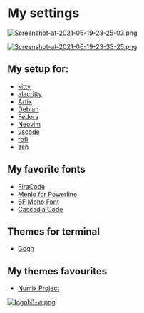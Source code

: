 # My settings

[![Screenshot-at-2021-06-19-23-25-03.png](https://i.postimg.cc/kXh75TQx/Screenshot-at-2021-06-19-23-25-03.png)](https://postimg.cc/w7JCfcbv)

[![Screenshot-at-2021-06-19-23-33-25.png](https://i.postimg.cc/N0BCvcKb/Screenshot-at-2021-06-19-23-33-25.png)](https://postimg.cc/5XKS8DqF)
## My setup for: 
* [kitty](https://github.com/kovidgoyal/kitty) 
* [alacritty](https://github.com/alacritty/alacritty) 
* [Artix](https://artixlinux.org/)
* [Debian](https://www.debian.org/)
* [Fedora](https://getfedora.org/)
* [Neovim](https://neovim.io/)
* [vscode](https://code.visualstudio.com/)
* [rofi](https://github.com/davatorium/rofi)
* [zsh](https://ohmyz.sh/)

## My favorite fonts
* [FiraCode](https://github.com/tonsky/FiraCode)
* [Menlo for Powerline](https://github.com/abertsch/Menlo-for-Powerline.git)
* [SF Mono Font](https://github.com/supercomputra/SF-Mono-Font.git)
* [Cascadia Code](https://github.com/microsoft/cascadia-code)

## Themes for terminal
* [Gogh](https://github.com/Mayccoll/Gogh.git)

## My themes favourites
* [Numix Project](https://github.com/numixproject)

[![logoN1-w.png](https://i.postimg.cc/bvwkKP8Y/logoN1-w.png)](https://github.com/Hec98)
